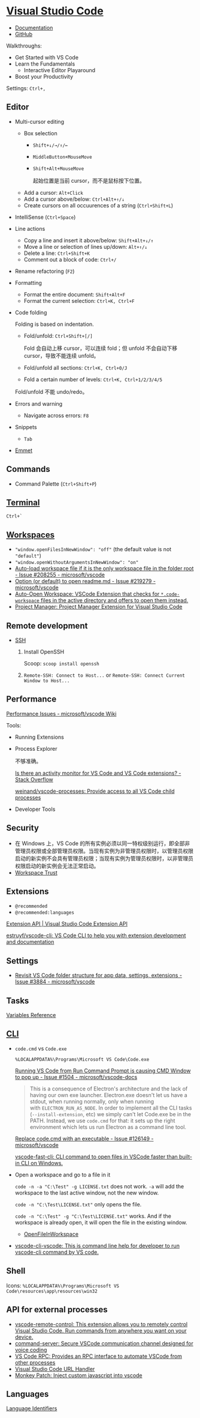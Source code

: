 # [Visual Studio Code](https://code.visualstudio.com/)
- [Documentation](https://code.visualstudio.com/docs)
- [GitHub](https://github.com/microsoft/vscode)

Walkthroughs:
- Get Started with VS Code
- Learn the Fundamentals
  - Interactive Editor Playaround
- Boost your Productivity

Settings: `Ctrl+,`

## Editor
- Multi-cursor editing
  - Box selection
    - `Shift+↓/→/↑/←`
    - `MiddleButton+MouseMove`
    - `Shift+Alt+MouseMove`

      起始位置是当前 cursor，而不是鼠标按下位置。
  - Add a cursor: `Alt+Click`
  - Add a cursor above/below: `Ctrl+Alt+↑/↓`
  - Create cursors on all occuurences of a string (`Ctrl+Shift+L`)
  
- IntelliSense (`Ctrl+Space`)
  
- Line actions
  - Copy a line and insert it above/below: `Shift+Alt+↓/↑`
  - Move a line or selection of lines up/down: `Alt+↑/↓`
  - Delete a line: `Ctrl+Shift+K`
  - Comment out a block of code: `Ctrl+/`
  
- Rename refactoring (`F2`)
  
- Formatting
  - Format the entire document: `Shift+Alt+F`
  - Format the current selection: `Ctrl+K, Ctrl+F`
  
- Code folding

  Folding is based on indentation.

  - Fold/unfold: `Ctrl+Shift+[/]`

    Fold 会自动上移 cursor，可以连续 fold；但 unfold 不会自动下移 cursor，导致不能连续 unfold。
  - Fold/unfold all sections: `Ctrl+K, Ctrl+0/J`
  - Fold a certain number of levels: `Ctrl+K, Ctrl+1/2/3/4/5`

  Fold/unfold 不能 undo/redo。

- Errors and warning
  - Navigate across errors: `F8`

- Snippets

  - `Tab`

- [Emmet](https://code.visualstudio.com/docs/editor/emmet)

## Commands
- Command Palette (`Ctrl+Shift+P`)

## [Terminal](https://code.visualstudio.com/docs/terminal/basics)
<code>Ctrl+`</code>

## [Workspaces](https://code.visualstudio.com/docs/editor/workspaces)
- `"window.openFilesInNewWindow": "off"` (the default value is not `"default"`)
- `"window.openWithoutArgumentsInNewWindow": "on"`
- [Auto-load workspace file if it is the only workspace file in the folder root - Issue #208255 - microsoft/vscode](https://github.com/microsoft/vscode/issues/208255)
- [Option (or default) to open readme.md - Issue #219279 - microsoft/vscode](https://github.com/microsoft/vscode/issues/219279)
- [Auto-Open Workspace: VSCode Extension that checks for `*.code-workspace` files in the active directory and offers to open them instead.](https://github.com/wottpal/vscode-auto-open-workspace)
- [Project Manager: Project Manager Extension for Visual Studio Code](https://github.com/alefragnani/vscode-project-manager)

## Remote development
- [SSH](https://code.visualstudio.com/docs/remote/ssh)  
  1. Install OpenSSH
     
     Scoop: `scoop install openssh`
  2. `Remote-SSH: Connect to Host...` or `Remote-SSH: Connect Current Window to Host...`

## Performance
[Performance Issues - microsoft/vscode Wiki](https://github.com/microsoft/vscode/wiki/Performance-Issues)

Tools:
- Running Extensions

- Process Explorer

  不够准确。

  [Is there an activity monitor for VS Code and VS Code extensions? - Stack Overflow](https://stackoverflow.com/questions/76592863/is-there-an-activity-monitor-for-vs-code-and-vs-code-extensions)

  [weinand/vscode-processes: Provide access to all VS Code child processes](https://github.com/weinand/vscode-processes)

- Developer Tools

## Security
- 在 Windows 上，VS Code 的所有实例必须以同一特权级别运行，即全部非管理员权限或全部管理员权限。当现有实例为非管理员权限时，以管理员权限启动的新实例不会具有管理员权限；当现有实例为管理员权限时，以非管理员权限启动的新实例会无法正常启动。
- [Workspace Trust](https://code.visualstudio.com/docs/editor/workspace-trust)

## Extensions
- `@recommended`
- `@recommended:languages`

[Extension API | Visual Studio Code Extension API](https://code.visualstudio.com/api)

[estruyf/vscode-cli: VS Code CLI to help you with extension development and documentation](https://github.com/estruyf/vscode-cli)

## Settings
- [Revisit VS Code folder structure for app data, settings, extensions - Issue #3884 - microsoft/vscode](https://github.com/microsoft/vscode/issues/3884)

## Tasks
[Variables Reference](https://code.visualstudio.com/docs/editor/variables-reference)

## [CLI](https://code.visualstudio.com/docs/editor/command-line)
- `code.cmd` vs `Code.exe`

  `%LOCALAPPDATA%\Programs\Microsoft VS Code\Code.exe`

  [Running VS Code from Run Command Prompt is causing CMD Window to pop up - Issue #1504 - microsoft/vscode-docs](https://github.com/Microsoft/vscode-docs/issues/1504)
  > This is a consequence of Electron's architecture and the lack of having our own exe launcher. Electron.exe doesn't let us have a stdout, when running normally, only when running with `ELECTRON_RUN_AS_NODE`. In order to implement all the CLI tasks (`--install-extension`, etc) we simply can't let Code.exe be in the PATH. Instead, we use `code.cmd` for that: it sets up the right environment which lets us run Electron as a command line tool.

  [Replace code.cmd with an executable - Issue #126149 - microsoft/vscode](https://github.com/microsoft/vscode/issues/126149)

  [vscode-fast-cli: CLI command to open files in VSCode faster than built-in CLI on Windows.](https://github.com/cspotcode/vscode-fast-cli)

- Open a workspace and go to a file in it

  `code -n -a "C:\Test" -g LICENSE.txt` does not work. `-a` will add the workspace to the last active window, not the new window.

  `code -n "C:\Test\LICENSE.txt"` only opens the file.

  `code -n "C:\Test" -g "C:\Test\LICENSE.txt"` works. And if the workspace is already open, it will open the file in the existing window.

  - [OpenFileInWorkspace](https://github.com/Chaoses-Ib/IbDOpusScripts#:~:text=Non%2DDOpus%20scripts%3A-,OpenFileInWorkspace,-Given%20a%20file)

- [vscode-cli-vscode: This is command line help for developer to run vscode-cli command by VS code.](https://github.com/prashantkoshta/vscode-cli-vscode)

## Shell
Icons: `%LOCALAPPDATA%\Programs\Microsoft VS Code\resources\app\resources\win32`

## API for external processes
- [vscode-remote-control: This extension allows you to remotely control Visual Studio Code. Run commands from anywhere you want on your device.](https://github.com/estruyf/vscode-remote-control)
- [command-server: Secure VSCode communication channel designed for voice coding](https://github.com/pokey/command-server)
- [VS Code RPC: Provides an RPC interface to automate VSCode from other processes](https://github.com/hediet/vscode-rpc)
- [Visual Studio Code URL Handler](https://github.com/shengyou/vscode-handler)
- [Monkey Patch: Inject custom javascript into vscode](https://github.com/iocave/monkey-patch)

## Languages
[Language Identifiers](https://code.visualstudio.com/docs/languages/identifiers)